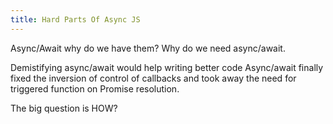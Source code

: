 ```yaml
---
title: Hard Parts Of Async JS
---
```


Async/Await why do we have them? Why do we need async/await.

Demistifying async/await would help writing better code
Async/await finally fixed the inversion of control of callbacks and took away the need for
triggered function on Promise resolution.

The big question is HOW?